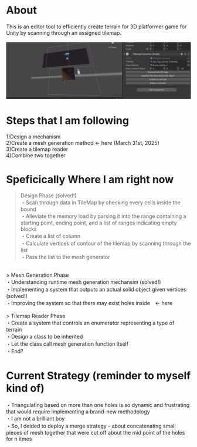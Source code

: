 # About
This is an editor tool to efficiently create terrain for 3D platformer game for Unity by scanning through an assigned tilemap.<br><br>
<img src="https://github.com/TrueRyoB/Tilemap-to-Terrain-Converter/blob/main/photos%20for%20readme/screenshot%20march%2030th.png" width="700px"><br>

# Steps that I am following
1)Design a mechanism<br>
2)Create a mesh generation method <- here (March 31st, 2025)<br>
3)Create a tilemap reader<br>
4)Combine two together<br>

# Speficically Where I am right now
> Design Phase (solved!) <br>
・Scan through data in TileMap by checking every cells inside the bound<br>
・Alleviate the memory load by parsing it into the range containing a starting point, ending point, and a list of ranges indicating empty blocks<br>
・Create a list of column<br>
・Calculate vertices of contour of the tilemap by scanning through the list<br>
・Pass the list to the mesh generator<br>
<br>
> Mesh Generation Phase <br>
・Understanding runtime mesh generation mechansim (solved!)<br>
・Implementing a system that outputs an actual solid object given vertices (solved!)<br>
・Improving the system so that there may exist holes inside　← here<br>
<br>
> Tilemap Reader Phase <br>
・Create a system that controls an enumerator representing a type of terrain<br>
・Design a class to be inherited<br>
・Let the class call mesh generation function itself<br>
・End?<br>

# Current Strategy (reminder to myself kind of)
・Triangulating based on more than one holes is so dynamic and frustrating that would require implementing a brand-new methodology<br>
・I am not a brilliant boy<br>
・So, I deided to deploy a merge strategy - about concatenating small pieces of mesh together that were cut off about the mid point of the holes for n itmes<br>
